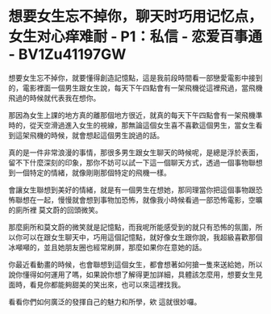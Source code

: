 # 想要女生忘不掉你，聊天时巧用记忆点，女生对心痒难耐 - P1：私信 - 恋爱百事通 - BV1Zu41197GW

想要女生忘不掉你，就要懂得創造記憶點，這是我前段時間看一部戀愛電影中接到的，電影裡面一個男生跟女生說，每天下午四點會有一架飛機從這裡飛過，當飛機飛過的時候就代表我在想你。

那因為女生上課的地方真的離那個地方很近，就真的每天下午四點會有一架飛機準時的，從天空滑過進入女生的視線，那無論這個女生喜不喜歡這個男生，當女生看到這架飛機的時候，就會想起這個男生說過的話。

真的是一件非常浪漫的事情，那很多男生跟女生聊天的時候呢，是總是浮於表面，留不下什麼深刻的印象，那你不妨可以試一下這一個聊天方式，透過一個事物聯想到一個特定的情緒，就像剛剛那個特定的飛機一樣。

會讓女生聯想到美好的情緒，就是有一個男生在想她，那同理當你把這個事物跟恐怖聯想在一起，慢慢就會想到事物加恐怖，就像我小時候看過一部恐怖電影，空曠的廁所裡 莫文蔚的回頭微笑。

那麼廁所和莫文蔚的微笑就是記憶點，而我呢所能感受到的就只有恐怖的氛圍，所以你可以在跟女生聊天中，巧用這個記憶點，就好像女生跟你說，我超級喜歡那個冰噸噸的，並且她朋友圈也經常刷屏，那麼如果你在意她的話。

你最近看動畫的時候，也會聯想到這個女生，都會想著如何搶一隻來送給她，所以說你懂得如何運用了嗎，如果說你想了解得更加詳細，具體該怎麼用，想要女生見面時，看見你都能夠甜美的笑出來，也可以來這裡找我。

看看你們如何廣泛的發揮自己的魅力和所學，欸 這就很妙囉。